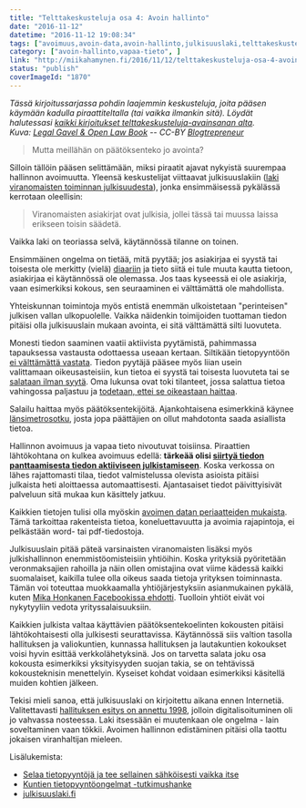 ```yaml
---
title: "Telttakeskusteluja osa 4: Avoin hallinto"
date: "2016-11-12"
datetime: "2016-11-12 19:08:34"
tags: ["avoimuus,avoin-data,avoin-hallinto,julkisuuslaki,telttakeskusteluja,vapaa-tieto", ]
category: ["avoin-hallinto,vapaa-tieto", ]
link: "http://miikahamynen.fi/2016/11/12/telttakeskusteluja-osa-4-avoin-hallinto/"
status: "publish"
coverImageId: "1870"
---
```


_Tässä kirjoitussarjassa pohdin laajemmin keskusteluja, joita pääsen käymään kadulla piraattiteltalla (tai vaikka ilmankin sitä). Löydät halutessasi [kaikki kirjoitukset telttakeskusteluja-avainsanan alta](http://miikahamynen.fi/tag/telttakeskusteluja/). Kuva: [Legal Gavel & Open Law Book](https://www.flickr.com/photos/143601516@N03/27905720280) -- CC-BY [Blogtrepreneur](http://www.blogtrepreneur.com/li/)_

> Mutta meillähän on päätöksenteko jo avointa?

Silloin tällöin pääsen selittämään, miksi piraatit ajavat nykyistä suurempaa hallinnon avoimuutta. Yleensä keskustelijat viittaavat julkisuuslakiin ([laki viranomaisten toiminnan julkisuudesta](http://www.finlex.fi/fi/laki/ajantasa/1999/19990621)), jonka ensimmäisessä pykälässä kerrotaan oleellisin:

> Viranomaisten asiakirjat ovat julkisia, jollei tässä tai muussa laissa erikseen toisin säädetä.

Vaikka laki on teoriassa selvä, käytännössä tilanne on toinen.

Ensimmäinen ongelma on tietää, mitä pyytää; jos asiakirjaa ei syystä tai toisesta ole merkitty (vielä) [diaariin](https://fi.wikipedia.org/wiki/Diaari) ja tieto siitä ei tule muuta kautta tietoon, asiakirjaa ei käytännössä ole olemassa. Jos taas kyseessä ei ole asiakirja, vaan esimerkiksi kokous, sen seuraaminen ei välttämättä ole mahdollista.

Yhteiskunnan toimintoja myös entistä enemmän ulkoistetaan "perinteisen" julkisen vallan ulkopuolelle. Vaikka näidenkin toimijoiden tuottaman tiedon pitäisi olla julkisuuslain mukaan avointa, ei sitä välttämättä silti luovuteta.

Monesti tiedon saaminen vaatii aktiivista pyytämistä, pahimmassa tapauksessa vastausta odottaessa useaan kertaan. Siltikään tietopyyntöön [ei välttämättä vastata](http://politiikasta.fi/kolmannes-kunnista-ei-vastannut-julkisuuslain-mukaiseen-tietopyyntoon/). Tiedon pyytäjä pääsee myös liian usein valittamaan oikeusasteisiin, kun tietoa ei syystä tai toisesta luovuteta tai se [salataan ilman syytä](http://www.tivi.fi/Kaikki_uutiset/valtion-it-virasto-pimittaa-talouspapereitaan-tulos-miljoonia-tappiolla-6597525). Oma lukunsa ovat toki tilanteet, jossa salattua tietoa vahingossa paljastuu ja [todetaan, ettei se oikeastaan haittaa](http://yle.fi/uutiset/ministerio_mokasi_bernerin_finavia-viestien_mustalla_peitetyt_nimet_sai_helposti_esiin/9170689).

Salailu haittaa myös päätöksentekijöitä. Ajankohtaisena esimerkkinä käynee [länsimetrosotku](http://yle.fi/uutiset/3-9278150), josta jopa päättäjien on ollut mahdotonta saada asiallista tietoa.

Hallinnon avoimuus ja vapaa tieto nivoutuvat toisiinsa. Piraattien lähtökohtana on kulkea avoimuus edellä: **tärkeää olisi [siirtyä tiedon panttaamisesta tiedon aktiiviseen julkistamiseen](http://miikahamynen.fi/2016/08/13/avoimuuden-pitaa-olla-proaktiivista-ei-reaktiivista/)**. Koska verkossa on lähes rajattomasti tilaa, tiedot valmistelussa olevista asioista pitäisi julkaista heti aloittaessa automaattisesti. Ajantasaiset tiedot päivittyisivät palveluun sitä mukaa kun käsittely jatkuu.

Kaikkien tietojen tulisi olla myöskin [avoimen datan periaatteiden mukaista](http://www.hri.fi/fi/mita-on-avoin-data/). Tämä tarkoittaa rakenteista tietoa, koneluettavuutta ja avoimia rajapintoja, ei pelkästään word- tai pdf-tiedostoja.

Julkisuuslain pitää päteä varsinaisten viranomaisten lisäksi myös julkishallinnon enemmistöomisteisiin yhtiöihin. Koska yrityksiä pyöritetään veronmaksajien rahoilla ja näin ollen omistajina ovat viime kädessä kaikki suomalaiset, kaikilla tulee olla oikeus saada tietoja yrityksen toiminnasta. Tämän voi toteuttaa muokkaamalla yhtiöjärjestyksiin asianmukainen pykälä, kuten [Mika Honkanen Facebookissa ehdotti](https://www.facebook.com/mikahonkane/posts/10154558317326544). Tuolloin yhtiöt eivät voi nykytyyliin vedota yrityssalaisuuksiin.

Kaikkien julkista valtaa käyttävien päätöksentekoelinten kokousten pitäisi lähtökohtaisesti olla julkisesti seurattavissa. Käytännössä siis valtion tasolla hallituksen ja valiokuntien, kunnassa hallituksen ja lautakuntien kokoukset voisi hyvin esittää verkkolähetyksinä. Jos on tarvetta salata joku osa kokousta esimerkiksi yksityisyyden suojan takia, se on tehtävissä kokousteknisin menettelyin. Kyseiset kohdat voidaan esimerkiksi käsitellä muiden kohtien jälkeen.

Tekisi mieli sanoa, että julkisuuslaki on kirjoitettu aikana ennen Internetiä. Valitettavasti [hallituksen esitys on annettu 1998](https://www.eduskunta.fi/FI/Vaski/sivut/trip.aspx?triptype=ValtiopaivaAsiat&docid=he+30/1998), jolloin digitalisoituminen oli jo vahvassa nosteessa. Laki itsessään ei muutenkaan ole ongelma - lain soveltaminen vaan tökkii. Avoimen hallinnon edistäminen pitäisi olla taottu jokaisen viranhaltijan mieleen.

Lisälukemista:

- [Selaa tietopyyntöjä ja tee sellainen sähköisesti vaikka itse](https://tietopyynto.fi/)
- [Kuntien tietopyyntöongelmat -tutkimushanke](https://tietopyyntoongelmat.net)
- [julkisuuslaki.fi](http://www.julkisuuslaki.fi/)
